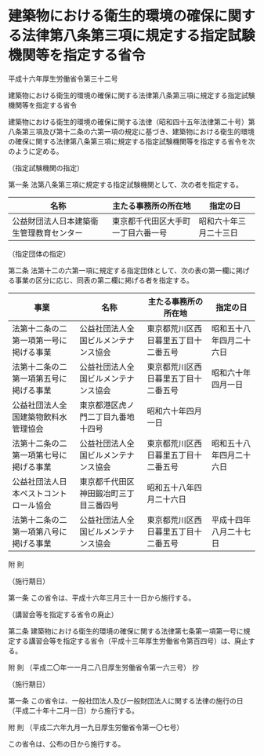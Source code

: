 # 建築物における衛生的環境の確保に関する法律第八条第三項に規定する指定試験機関等を指定する省令

平成十六年厚生労働省令第三十二号

建築物における衛生的環境の確保に関する法律第八条第三項に規定する指定試験機関等を指定する省令

建築物における衛生的環境の確保に関する法律（昭和四十五年法律第二十号）第八条第三項及び第十二条の六第一項の規定に基づき、建築物における衛生的環境の確保に関する法律第八条第三項に規定する指定試験機関等を指定する省令を次のように定める。

（指定試験機関の指定）

第一条 法第八条第三項に規定する指定試験機関として、次の者を指定する。

名称 | 主たる事務所の所在地 | 指定の日  
---|---|---  
公益財団法人日本建築衛生管理教育センター | 東京都千代田区大手町一丁目六番一号 | 昭和六十年三月二十三日  
  
（指定団体の指定）

第二条 法第十二の六第一項に規定する指定団体として、次の表の第一欄に掲げる事業の区分に応じ、同表の第二欄に掲げる者を指定する。

事業 | 名称 | 主たる事務所の所在地 | 指定の日  
---|---|---|---  
法第十二条の二第一項第一号に掲げる事業 | 公益社団法人全国ビルメンテナンス協会 | 東京都荒川区西日暮里五丁目十二番五号 | 昭和五十八年四月二十六日  
法第十二条の二第一項第五号に掲げる事業 | 公益社団法人全国ビルメンテナンス協会 | 東京都荒川区西日暮里五丁目十二番五号 | 昭和六十年四月一日  
公益社団法人全国建築物飲料水管理協会 | 東京都港区虎ノ門二丁目九番地十四号 | 昭和六十年四月一日  
法第十二条の二第一項第七号に掲げる事業 | 公益社団法人全国ビルメンテナンス協会 | 東京都荒川区西日暮里五丁目十二番五号 | 昭和五十八年四月二十六日  
公益社団法人日本ペストコントロール協会 | 東京都千代田区神田鍛冶町三丁目三番四号 | 昭和五十八年四月二十六日  
法第十二条の二第一項第八号に掲げる事業 | 公益社団法人全国ビルメンテナンス協会 | 東京都荒川区西日暮里五丁目十二番五号 | 平成十四年八月二十七日  
  
附 則

（施行期日）

第一条 この省令は、平成十六年三月三十一日から施行する。

（講習会等を指定する省令の廃止）

第二条 建築物における衛生的環境の確保に関する法律第七条第一項第一号に規定する講習会等を指定する省令（平成十三年厚生労働省令第百四号）は、廃止する。

附 則 （平成二〇年一一月二八日厚生労働省令第一六三号） 抄

（施行期日）

第一条 この省令は、一般社団法人及び一般財団法人に関する法律の施行の日（平成二十年十二月一日）から施行する。

附 則 （平成二六年九月一九日厚生労働省令第一〇七号）

この省令は、公布の日から施行する。
